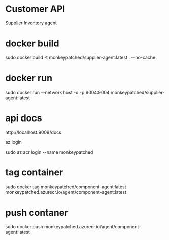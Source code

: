# Customer API
Supplier Inventory agent

# docker build 
sudo docker build -t monkeypatched/supplier-agent:latest . --no-cache

# docker run
sudo docker run  --network host -d -p 9004:9004 monkeypatched/supplier-agent:latest

# api docs
http://localhost:9009/docs



az login

sudo az acr login --name monkeypatched

# tag container
sudo docker tag  monkeypatched/component-agent:latest  monkeypatched.azurecr.io/agent/component-agent:latest 

# push contaner
sudo docker push monkeypatched.azurecr.io/agent/component-agent:latest
